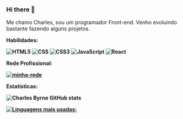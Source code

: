 ### Hi there 👋

Me chamo Charles, sou um programador Front-end. Venho evoluindo bastante fazendo alguns projetos.

<b>Habilidades:<b/>

<img src="https://img.shields.io/badge/HTML-239120?style=for-the-badge&logo=html5&logoColor=white" alt="HTML5"/>  <img src="https://img.shields.io/badge/React-20232A?style=for-the-badge&logo=react&logoColor=61DAFB" alt="CSS"/>  <img src="https://img.shields.io/badge/CSS3-1572B6?style=for-the-badge&logo=css3&logoColor=white" alt="CSS3"/>  <img src="https://img.shields.io/badge/JavaScript-323330?style=for-the-badge&logo=javascript&logoColor=F7DF1E" alt="JavaScript"/>  <img src="https://img.shields.io/badge/CSS-239120?&style=for-the-badge&logo=css3&logoColor=white" alt="React"/>

<b>Rede Profissional:<b/>

<a href="https://www.linkedin.com/in/charles-byrne86/" type=""> <img src="https://img.shields.io/badge/LinkedIn-0077B5?style=for-the-badge&logo=linkedin&logoColor=white" alt="minha-rede"/> </a>

<b>Estatísticas:<b/>

![Charles Byrne GitHub stats](https://github-readme-stats.vercel.app/api?username=Charles-Byrne&show_icons=true&theme=transparent)

[![Linguagens mais usadas:](https://github-readme-stats.vercel.app/api/top-langs/?username=Charles-Byrne&langs_count=8)](https://github.com/anuraghazra/github-readme-stats)
